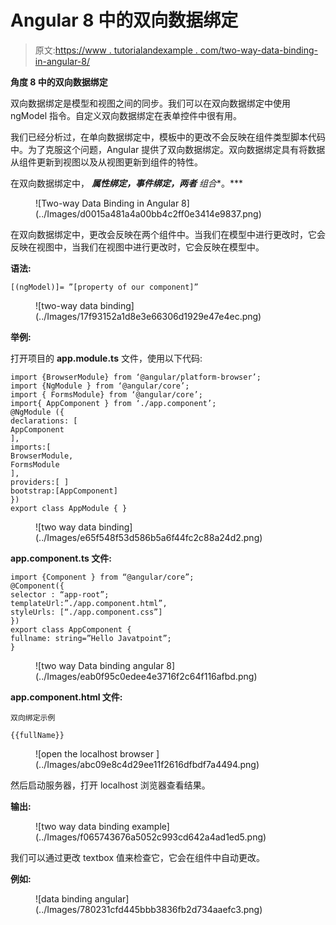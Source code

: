 # Angular 8 中的双向数据绑定

> 原文:[https://www . tutorialandexample . com/two-way-data-binding-in-angular-8/](https://www.tutorialandexample.com/two-way-data-binding-in-angular-8/)

**角度 8 中的双向数据绑定**

双向数据绑定是模型和视图之间的同步。我们可以在双向数据绑定中使用 ngModel 指令。自定义双向数据绑定在表单控件中很有用。

我们已经分析过，在单向数据绑定中，模板中的更改不会反映在组件类型脚本代码中。为了克服这个问题，Angular 提供了双向数据绑定。双向数据绑定具有将数据从组件更新到视图以及从视图更新到组件的特性。

在双向数据绑定中， ***属性绑定，事件绑定，两者*** *组合**。***

<figure class="aligncenter">![Two-way Data Binding in Angular 8](../Images/d0015a481a4a00bb4c2ff0e3414e9837.png)</figure>

在双向数据绑定中，更改会反映在两个组件中。当我们在模型中进行更改时，它会反映在视图中，当我们在视图中进行更改时，它会反映在模型中。

**语法:**

```
[(ngModel)]= ”[property of our component]”
```

<figure class="aligncenter">![two-way data binding](../Images/17f93152a1d8e3e66306d1929e47e4ec.png)</figure>

**举例:**

打开项目的 **app.module.ts** 文件，使用以下代码:

```
import {BrowserModule} from ‘@angular/platform-browser’;
import {NgModule } from ‘@angular/core’;
import { FormsModule} from ‘@angular/core’;
import{ AppComponent } from ‘./app.component’; 
@NgModule ({
declarations: [
AppComponent
], 
imports:[
BrowserModule,
FormsModule
], 
providers:[ ]
bootstrap:[AppComponent]
})
export class AppModule { } 
```

<figure class="aligncenter">![two way data binding](../Images/e65f548f53d586b5a6f44fc2c88a24d2.png)</figure>

**app.component.ts 文件:**

```
import {Component } from “@angular/core”;
@Component({
selector : “app-root”;
templateUrl:”./app.component.html”,
styleUrls: [“./app.component.css”] 
})
export class AppComponent {
fullname: string=”Hello Javatpoint”;
} 
```

<figure class="aligncenter">![two way Data binding angular 8](../Images/eab0f95c0edee4e3716f2c64f116afbd.png)</figure>

**app.component.html 文件:**

```
双向绑定示例  

{{fullName}} 
```

<figure class="aligncenter">![open the localhost browser ](../Images/abc09e8c4d29ee11f2616dfbdf7a4494.png)</figure>

然后启动服务器，打开 localhost 浏览器查看结果。

**输出:**

<figure class="aligncenter">![two way data binding example](../Images/f065743676a5052c993cd642a4ad1ed5.png)</figure>

我们可以通过更改 textbox 值来检查它，它会在组件中自动更改。

**例如:**

<figure class="aligncenter">![data binding angular](../Images/780231cfd445bbb3836fb2d734aaefc3.png)</figure>